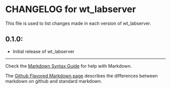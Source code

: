 # CHANGELOG for wt_labserver

This file is used to list changes made in each version of wt_labserver.

## 0.1.0:

* Initial release of wt_labserver

- - - 
Check the [Markdown Syntax Guide](http://daringfireball.net/projects/markdown/syntax) for help with Markdown.

The [Github Flavored Markdown page](http://github.github.com/github-flavored-markdown/) describes the differences between markdown on github and standard markdown.

